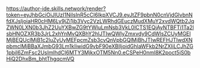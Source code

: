 https://author-ide.skills.network/render?token=eyJhbGciOiJIUzI1NiIsInR5cCI6IkpXVCJ9.eyJtZF9pbnN0cnVjdGlvbnNfdXJsIjoiaHR0cHM6Ly9jZi1jb3Vyc2VzLWRhdGEuczMudXMuY2xvdWQtb2JqZWN0LXN0b3JhZ2UuYXBwZG9tYWluLmNsb3VkL0lCTS1EQjAyNTBFTi1Ta2lsbHNOZXR3b3JrL2xhYnMvQXBhY2hlJTIwQWlyZmxvdy9CdWlsZCUyMGElMjBEQUclMjB1c2luZyUyMEFpcmZsb3cvQnVpbGQlMjBhJTIwREFHJTIwdXNpbmclMjBBaXJmbG93Lm1kIiwidG9vbF90eXBlIjoidGhlaWFkb2NrZXIiLCJhZG1pbiI6ZmFsc2UsImlhdCI6MTY3MjkxOTM5Nn0.eCSPeH0nmI8K2poct5jS0bHiQ2DhxBm_bhtThgqcmVQ
